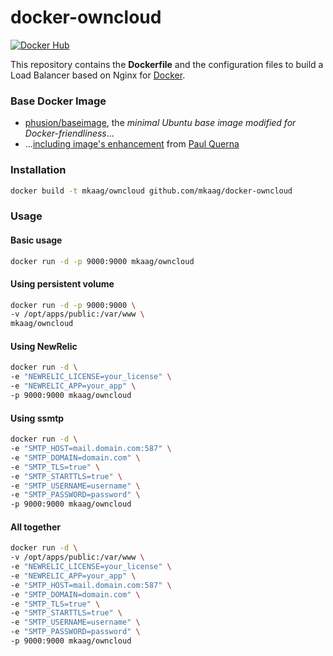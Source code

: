 docker-owncloud
===============

[![Docker Hub](https://img.shields.io/badge/docker-mkaag%2Fowncloud-008bb8.svg)](https://registry.hub.docker.com/u/mkaag/owncloud/)

This repository contains the **Dockerfile** and the configuration files to build a Load Balancer based on Nginx for [Docker](https://www.docker.com/).

### Base Docker Image

* [phusion/baseimage](https://github.com/phusion/baseimage-docker), the *minimal Ubuntu base image modified for Docker-friendliness*...
* ...[including image's enhancement](https://github.com/racker/docker-ubuntu-with-updates) from [Paul Querna](https://journal.paul.querna.org/articles/2013/10/15/docker-ubuntu-on-rackspace/)

### Installation

```bash
docker build -t mkaag/owncloud github.com/mkaag/docker-owncloud
```

### Usage

#### Basic usage

```bash
docker run -d -p 9000:9000 mkaag/owncloud
```

#### Using persistent volume

```bash
docker run -d -p 9000:9000 \
-v /opt/apps/public:/var/www \
mkaag/owncloud
```

#### Using NewRelic

```bash
docker run -d \
-e "NEWRELIC_LICENSE=your_license" \
-e "NEWRELIC_APP=your_app" \
-p 9000:9000 mkaag/owncloud
```

#### Using ssmtp

```bash
docker run -d \
-e "SMTP_HOST=mail.domain.com:587" \
-e "SMTP_DOMAIN=domain.com" \
-e "SMTP_TLS=true" \
-e "SMTP_STARTTLS=true" \
-e "SMTP_USERNAME=username" \
-e "SMTP_PASSWORD=password" \
-p 9000:9000 mkaag/owncloud
```

#### All together

```bash
docker run -d \
-v /opt/apps/public:/var/www \
-e "NEWRELIC_LICENSE=your_license" \
-e "NEWRELIC_APP=your_app" \
-e "SMTP_HOST=mail.domain.com:587" \
-e "SMTP_DOMAIN=domain.com" \
-e "SMTP_TLS=true" \
-e "SMTP_STARTTLS=true" \
-e "SMTP_USERNAME=username" \
-e "SMTP_PASSWORD=password" \
-p 9000:9000 mkaag/owncloud
```
